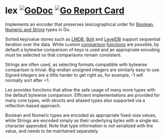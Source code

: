 lex [![GoDoc](https://godoc.org/github.com/pennydb/lex?status.svg)](https://godoc.org/github.com/pennydb/lex) [![Go Report Card](https://goreportcard.com/badge/github.com/pennydb/lex)](https://goreportcard.com/report/github.com/pennydb/lex)
====

Implements an encoder that preserves lexicographical order for [Boolean, Numeric and String](https://golang.org/ref/spec#Types) types in Go.

Sorted key/value stores such as [LMDB](http://symas.com/mdb), [Bolt](https://github.com/boltdb) and [LevelDB](http://LevelDB.org) support sequential iteration over the data. While custom [comparison](http://lmdb.tech/doc/group__mdb.html#gaa8e6e7a6f99bd7142947c48f0c4b970f) [functions](https://github.com/google/leveldb/blob/master/include/leveldb/comparator.h) are possible, by default a bytewise comparison of keys is used and an appropriate encoding must be selected so that comparisons remain consistent.

Strings are often used, as selecting formats compatible with bytewise comparison is trivial. Big-endian unsigned integers are similarly easy to use. Signed integers are a little harder to get right as, for example, -1 will normally sort after +1.

Lex provides functions that allow the safe usage of many more types with the default bytewise comparison. Efficient implementations are provided for many core types, with structs and aliased types also supported via a reflection-based approach.

Boolean and Numeric types are encoded as appropriate fixed-size values, while Strings are encoded simply as their underlying bytes with a single `NUL` character appended. Note that type information is *not* serialized with the value, and needs to be maintained separately.


